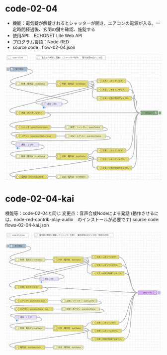 # code-02-04
- 機能：電気錠が解錠されるとシャッターが開き、エアコンの電源が入る。一定時間経過後、玄関の鍵を確認、施錠する
- 使用API:　ECHONET Lite Web API
- プログラム言語：Node-RED
- source code : flow-02-04.json

![image](https://github.com/foobarbazfred/ProgrammingExamples/blob/main/code-02-04/code-02-04.png)

# code-02-04-kai
機能等：code-02-04と同じ
変更点：音声合成Nodeによる発話 (動作させるには、node-red-contrib-play-audio　のインストールが必要です)
source code: flows-02-04-kai.json

![image](https://github.com/foobarbazfred/ProgrammingExamples/blob/main/code-02-04/code-02-04-kai.png)
